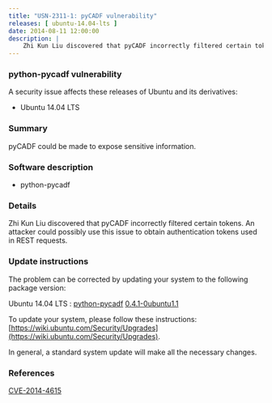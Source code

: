 ```yaml
---
title: "USN-2311-1: pyCADF vulnerability"
releases: [ ubuntu-14.04-lts ]
date: 2014-08-11 12:00:00
description: |
    Zhi Kun Liu discovered that pyCADF incorrectly filtered certain tokens. An attacker could possibly use this issue to obtain authentication tokens used in REST requests. 
--- 
```

 
### python-pycadf vulnerability

A security issue affects these releases of Ubuntu and its derivatives:

* Ubuntu 14.04 LTS

### Summary

pyCADF could be made to expose sensitive information. 

### Software description

* python-pycadf 

### Details

Zhi Kun Liu discovered that pyCADF incorrectly filtered certain tokens. An attacker could possibly use this issue to obtain authentication tokens used in REST requests. 

### Update instructions

The problem can be corrected by updating your system to the following package version:

Ubuntu 14.04 LTS
 : [python-pycadf](https://launchpad.net/ubuntu/+source/python-pycadf) <span> [0.4.1-0ubuntu1.1](https://launchpad.net/ubuntu/+source/python-pycadf/0.4.1-0ubuntu1.1) </span> 

To update your system, please follow these instructions: [https://wiki.ubuntu.com/Security/Upgrades](https://wiki.ubuntu.com/Security/Upgrades).

In general, a standard system update will make all the necessary changes. 

### References

 [CVE-2014-4615](http://people.ubuntu.com/~ubuntu-security/cve/CVE-2014-4615)
 
